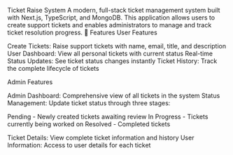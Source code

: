 Ticket Raise System
A modern, full-stack ticket management system built with Next.js, TypeScript, and MongoDB. This application allows users to create support tickets and enables administrators to manage and track ticket resolution progress.
🎯 Features
User Features

Create Tickets: Raise support tickets with name, email, title, and description
User Dashboard: View all personal tickets with current status
Real-time Status Updates: See ticket status changes instantly
Ticket History: Track the complete lifecycle of tickets

Admin Features

Admin Dashboard: Comprehensive view of all tickets in the system
Status Management: Update ticket status through three stages:

 Pending - Newly created tickets awaiting review
 In Progress - Tickets currently being worked on
 Resolved - Completed tickets

Ticket Details: View complete ticket information and history
User Information: Access to user details for each ticket
